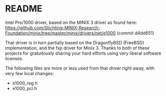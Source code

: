 # README

Intel Pro/1000 driver, based on the MINIX 3 driver as found here:
https://github.com/Stichting-MINIX-Research-Foundation/minix/tree/master/minix/drivers/net/e1000
(commit d4dd651)

That driver is in turn partially based on the DragonflyBSD (FreeBSD) implementation, and the fxp driver for Minix 3. Thanks to both of these projects for gratuitously sharing your hard efforts using very liberal software licenses.

The following files are more or less used from that driver right away, with very few local changes:

* e1000_reg.h
* e1000_pci.h
